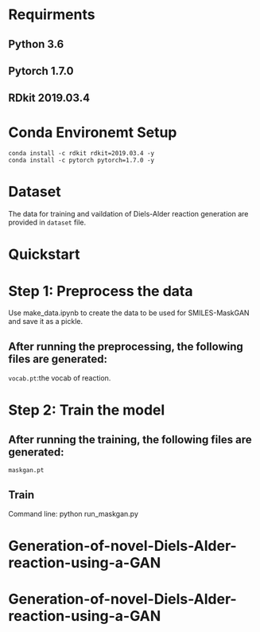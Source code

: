 # Requirments
## Python 3.6
## Pytorch 1.7.0
## RDkit 2019.03.4

# Conda Environemt Setup
```
conda install -c rdkit rdkit=2019.03.4 -y
conda install -c pytorch pytorch=1.7.0 -y
```

# Dataset
The data for training and vaildation of Diels-Alder reaction generation are provided in ```dataset``` file. 

# Quickstart
# Step 1: Preprocess the data
Use make_data.ipynb to create the data to be used for SMILES-MaskGAN and save it as a pickle.
## After running the preprocessing, the following files are generated:
```vocab.pt```:the vocab of reaction.

# Step 2: Train the model
## After running the training, the following files are generated:
```maskgan.pt```
## Train
Command line: python run_maskgan.py
# Generation-of-novel-Diels-Alder-reaction-using-a-GAN
# Generation-of-novel-Diels-Alder-reaction-using-a-GAN
